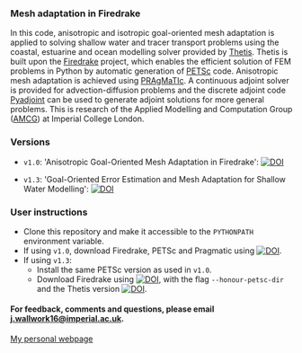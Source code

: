 ### Mesh adaptation in Firedrake

In this code, anisotropic and isotropic goal-oriented mesh adaptation is applied to solving shallow
water and tracer transport problems using the coastal, estuarine and ocean modelling solver provided
by [Thetis][2]. Thetis is built upon the [Firedrake][1] project, which enables the efficient
solution of FEM problems in Python by automatic generation of [PETSc][3] code. Anisotropic mesh
adaptation is achieved using [PRAgMaTIc][4]. A continuous adjoint solver is provided for advection-diffusion problems and the discrete adjoint code [Pyadjoint][5] can be used to generate adjoint
solutions for more general problems. This is research of the Applied Modelling and Computation Group
([AMCG][6]) at Imperial College London.

### Versions

* `v1.0`: 'Anisotropic Goal-Oriented Mesh Adaptation in Firedrake': [![DOI](https://zenodo.org/badge/DOI/10.5281/zenodo.3358565.svg)](https://doi.org/10.5281/zenodo.3358565)

* `v1.3`: 'Goal-Oriented Error Estimation and Mesh Adaptation for Shallow Water Modelling': [![DOI](https://zenodo.org/badge/DOI/10.5281/zenodo.3695801.svg)](https://doi.org/10.5281/zenodo.3695801)


### User instructions

* Clone this repository and make it accessible to the `PYTHONPATH` environment variable.
* If using `v1.0`, download Firedrake, PETSc and Pragmatic using [![DOI](https://zenodo.org/badge/DOI/10.5281/zenodo.3250888.svg)](https://doi.org/10.5281/zenodo.3250888).
* If using `v1.3`:
	* Install the same PETSc version as used in `v1.0`.
	* Download Firedrake using [![DOI](https://zenodo.org/badge/DOI/10.5281/zenodo.3568997.svg)](https://doi.org/10.5281/zenodo.3568997), with the flag `--honour-petsc-dir` and the Thetis version [![DOI](https://zenodo.org/badge/DOI/10.5281/zenodo.3689727.svg)](https://doi.org/10.5281/zenodo.3689727).

#### For feedback, comments and questions, please email j.wallwork16@imperial.ac.uk.

[My personal webpage][7]

[1]: http://firedrakeproject.org/ "Firedrake"
[2]: http://thetisproject.org/index.html "Thetis"
[3]: https://www.mcs.anl.gov/petsc/ "PETSc"
[4]: https://github.com/meshadaptation/pragmatic "PRAgMaTIc"
[5]: https://bitbucket.org/dolfin-adjoint/pyadjoint/src "Pyadjoint"
[6]: http://www.imperial.ac.uk/earth-science/research/research-groups/amcg/ "AMCG"
[7]: http://www.imperial.ac.uk/people/j.wallwork16 "My personal webpage."
